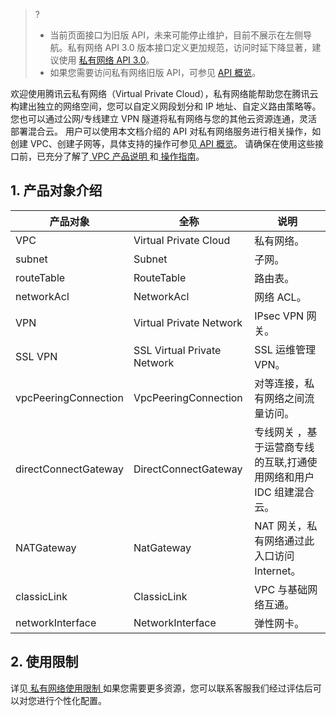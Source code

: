 >?
>- 当前页面接口为旧版 API，未来可能停止维护，目前不展示在左侧导航。私有网络 API 3.0 版本接口定义更加规范，访问时延下降显著，建议使用 [私有网络 API 3.0](https://cloud.tencent.com/document/api/215/15755)。
>- 如果您需要访问私有网络旧版 API，可参见 [API 概览](https://cloud.tencent.com/doc/api/245/909)。

欢迎使用腾讯云私有网络（Virtual Private Cloud），私有网络能帮助您在腾讯云构建出独立的网络空间，您可以自定义网段划分和 IP 地址、自定义路由策略等。您也可以通过公网/专线建立 VPN 隧道将私有网络与您的其他云资源连通，灵活部署混合云。
用户可以使用本文档介绍的 API 对私有网络服务进行相关操作，如创建 VPC、创建子网等，具体支持的操作可参见<a href="https://cloud.tencent.com/doc/api/245/909" title="API概览"> API 概览</a>。
请确保在使用这些接口前，已充分了解了<a href="https://cloud.tencent.com/doc/product/215/535" title="VPC 产品说明"> VPC 产品说明 </a>和<a href="https://cloud.tencent.com/doc/product/215/1178" title="操作指南"> 操作指南</a>。

## 1. 产品对象介绍
| 产品对象 | 全称  | 说明 |
|---------|---------|---------|
| VPC  | Virtual Private Cloud | 私有网络。 |
| subnet | Subnet |子网。 |
| routeTable | RouteTable |路由表。 |
| networkAcl | NetworkAcl |网络 ACL。 |
| VPN | Virtual Private Network | IPsec VPN 网关。|
| SSL VPN | SSL Virtual Private Network | SSL 运维管理 VPN。|
| vpcPeeringConnection | VpcPeeringConnection | 对等连接，私有网络之间流量访问。|
| directConnectGateway | DirectConnectGateway | 专线网关 ，基于运营商专线的互联,打通使用网络和用户 IDC 组建混合云。|
| NATGateway | NatGateway | NAT 网关，私有网络通过此入口访问 Internet。|
| classicLink | ClassicLink | VPC 与基础网络互通。 |
| networkInterface |NetworkInterface | 弹性网卡。 |

## 2. 使用限制
详见<a href="https://cloud.tencent.com/doc/product/215/537" title="私有网络使用限制"> 私有网络使用限制 </a>如果您需要更多资源，您可以联系客服我们经过评估后可以对您进行个性化配置。
